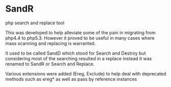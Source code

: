 # SandR
php search and replace tool

This was developed to help alleviate some of the pain in migrating from php4.4 to php5.3. However it proved to be useful in many cases where mass scanning and replacing is warranted.

It used to be called SandD which stood for Search and Destroy but considering most of the searching resulted in a replace instead it was renamed to SandR or Search and Replace.

Various extensions were added (Ereg, Exclude) to help deal with deprecated methods such as ereg* as well as pass by reference instances
